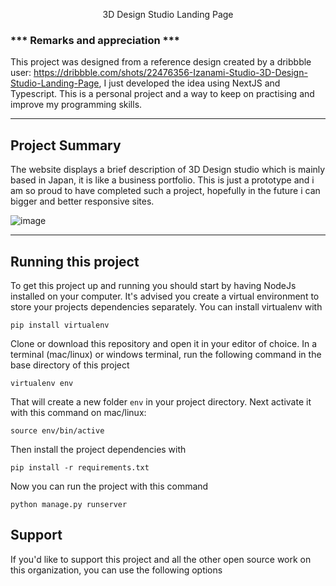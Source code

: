 <p align="center">
 
  <p align="center">
    3D Design Studio Landing Page
  </p>
</p>

### *** Remarks and appreciation ***

This project was designed from a reference design created by a dribbble user: https://dribbble.com/shots/22476356-Izanami-Studio-3D-Design-Studio-Landing-Page, I just developed the idea using NextJS and Typescript. This is a personal project and a way to keep on practising and improve my programming skills.

---


## Project Summary

The website displays a brief description of 3D Design studio which is mainly based in Japan, it is like a business portfolio. This is just a prototype and i am so proud to have completed such a project, hopefully in the future i can bigger and better responsive sites.

![image](https://github.com/codekill21/3D_Studio_Website/assets/64259757/380168b5-4f35-4e9d-a896-94f3c90a926e)


---

## Running this project

To get this project up and running you should start by having NodeJs installed on your computer. It's advised you create a virtual environment to store your projects dependencies separately. You can install virtualenv with

```
pip install virtualenv
```

Clone or download this repository and open it in your editor of choice. In a terminal (mac/linux) or windows terminal, run the following command in the base directory of this project

```
virtualenv env
```

That will create a new folder `env` in your project directory. Next activate it with this command on mac/linux:

```
source env/bin/active
```

Then install the project dependencies with

```
pip install -r requirements.txt
```

Now you can run the project with this command

```
python manage.py runserver
```


## Support

If you'd like to support this project and all the other open source work on this organization, you can use the following options


</div>
